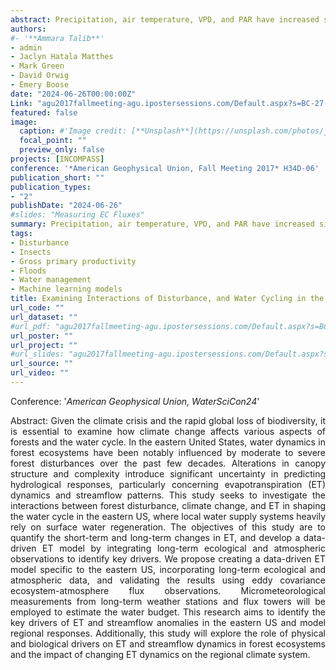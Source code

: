 ```yaml
---
abstract: Precipitation, air temperature, VPD, and PAR have increased significantly in the east coast.  First there is a decline in ET and then the recent increase in ET in Harvard Forest, significant increase in annual PET, nongrowing season PET, and ET. The increase in annual PET is due to an increase in nongrowing season PET.
authors: 
#- '**Ammara Talib**'
- admin
- Jaclyn Hatala Matthes
- Mark Green
- David Orwig
- Emery Boose 
date: "2024-06-26T00:00:00Z" 
Link: "agu2017fallmeeting-agu.ipostersessions.com/Default.aspx?s=BC-27-92-16-96-E4-C3-1C-D7-54-97-11-10-30-54-48"
featured: false
image:
  caption: #'Image credit: [**Unsplash**](https://unsplash.com/photos/jdD8gXaTZsc)'#
  focal_point: ""
  preview_only: false
projects: [INCOMPASS]
conference: '*American Geophysical Union, Fall Meeting 2017* H34D-06'
publication_short: ""
publication_types:
- "2"
publishDate: "2024-06-26"
#slides: "Measuring EC Fluxes"
summary: Precipitation, air temperature, VPD, and PAR have increased significantly in the east coast.  First there is a decline in ET and then the recent increase in ET in Harvard Forest, significant increase in annual PET, nongrowing season PET, and ET. The increase in annual PET is due to an increase in nongrowing season PET.
tags:
- Disturbance
- Insects
- Gross primary productivity
- Floods
- Water management 
- Machine learning models
title: Examining Interactions of Disturbance, and Water Cycling in the Eastern US with Ecosystem-Atmosphere Observations and Models
url_code: ""
url_dataset: ""
#url_pdf: "agu2017fallmeeting-agu.ipostersessions.com/Default.aspx?s=BC-27-92-16-96-E4-C3-1C-D7-54-97-11-10-30-54-48"
url_poster: ""
url_project: ""
#url_slides: "agu2017fallmeeting-agu.ipostersessions.com/Default.aspx?s=BC-27-92-16-96-E4-C3-1C-D7-54-97-11-10-30-54-48"
url_source: ""
url_video: ""
---
```

Conference: '*American Geophysical Union, WaterSciCon24*'
<div style="text-align: justify;">
Abstract: Given the climate crisis and the rapid global loss of biodiversity, it is essential to examine how climate change affects various aspects of forests and the water cycle. In the eastern United States, water dynamics in forest ecosystems have been notably influenced by moderate to severe forest disturbances over the past few decades. Alterations in canopy structure and complexity introduce significant uncertainty in predicting hydrological responses, particularly concerning evapotranspiration (ET) dynamics and streamflow patterns. This study seeks to investigate the interactions between forest disturbance, climate change, and ET in shaping the water cycle in the eastern US, where local water supply systems heavily rely on surface water regeneration. The objectives of this study are to quantify the short-term and long-term changes in ET, and develop a data-driven ET model by integrating long-term ecological and atmospheric observations to identify key drivers. We propose creating a data-driven ET model specific to the eastern US, incorporating long-term ecological and atmospheric data, and validating the results using eddy covariance ecosystem-atmosphere flux observations. Micrometeorological measurements from long-term weather stations and flux towers will be employed to estimate the water budget. This research aims to identify the key drivers of ET and streamflow anomalies in the eastern US and model regional responses. Additionally, this study will explore the role of physical and biological drivers on ET and streamflow dynamics in forest ecosystems and the impact of changing ET dynamics on the regional climate system.
